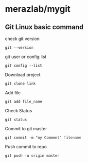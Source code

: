 # merazlab/mygit

## Git Linux basic command

check git version

```text
git --version
```

git user or config list

```text
git config --list
```

Download project

```text
git clone link
```

Add file 

```text
git add file_name
```

Check Status

```text
git status
```

Commit to git  master 

```text
git commit -m "my Comment" filename
```

Push commit to repo

```text
git push -u origin master
```



